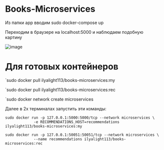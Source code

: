 # Books-Microservices

Из папки app вводим sudo docker-compose up

Переходим в браузере на localhost:5000 и наблюдаем подобную картину

![image](https://github.com/ilyasvet/Books-Microservices/assets/49456780/67a8d79e-e1f7-48a7-afa7-3f3a600f25da)


# Для готовых контейнеров

`sudo docker pull ilyalight113/books-microservices:my

`sudo docker pull ilyalight113/books-microservices:rec

`sudo docker network create microservices

Далее в 2х терминалах запустить эти команды:
````
sudo docker run -p 127.0.0.1:5000:5000/tcp --network microservices \
             -e RECOMMENDATIONS_HOST=recommendations ilyalight113/books-microservices:my

sudo docker run -p 127.0.0.1:50051:50051/tcp --network microservices \
             --name recommendations ilyalight113/books-microservices:rec
````
